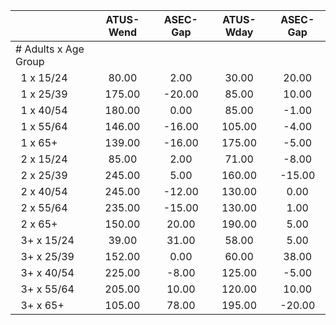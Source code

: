 
|                      |    ATUS-Wend |     ASEC-Gap |    ATUS-Wday |     ASEC-Gap |
| -------------------- | :----------: | :----------: | :----------: | :----------: |
| # Adults x Age Group |              |              |              |              |
| &nbsp;&nbsp;1 x 15/24 |        80.00 |         2.00 |        30.00 |        20.00 |
| &nbsp;&nbsp;1 x 25/39 |       175.00 |       -20.00 |        85.00 |        10.00 |
| &nbsp;&nbsp;1 x 40/54 |       180.00 |         0.00 |        85.00 |        -1.00 |
| &nbsp;&nbsp;1 x 55/64 |       146.00 |       -16.00 |       105.00 |        -4.00 |
| &nbsp;&nbsp;1 x 65+  |       139.00 |       -16.00 |       175.00 |        -5.00 |
| &nbsp;&nbsp;2 x 15/24 |        85.00 |         2.00 |        71.00 |        -8.00 |
| &nbsp;&nbsp;2 x 25/39 |       245.00 |         5.00 |       160.00 |       -15.00 |
| &nbsp;&nbsp;2 x 40/54 |       245.00 |       -12.00 |       130.00 |         0.00 |
| &nbsp;&nbsp;2 x 55/64 |       235.00 |       -15.00 |       130.00 |         1.00 |
| &nbsp;&nbsp;2 x 65+  |       150.00 |        20.00 |       190.00 |         5.00 |
| &nbsp;&nbsp;3+ x 15/24 |        39.00 |        31.00 |        58.00 |         5.00 |
| &nbsp;&nbsp;3+ x 25/39 |       152.00 |         0.00 |        60.00 |        38.00 |
| &nbsp;&nbsp;3+ x 40/54 |       225.00 |        -8.00 |       125.00 |        -5.00 |
| &nbsp;&nbsp;3+ x 55/64 |       205.00 |        10.00 |       120.00 |        10.00 |
| &nbsp;&nbsp;3+ x 65+ |       105.00 |        78.00 |       195.00 |       -20.00 |

